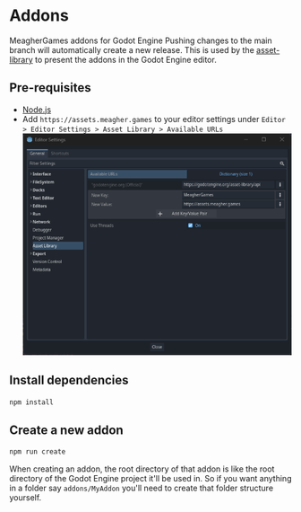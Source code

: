 # Addons
MeagherGames addons for Godot Engine
Pushing changes to the main branch will automatically create a new release.
This is used by the [asset-library](https://github.com/MeagherDev/asset-library) to present the addons in the Godot Engine editor.

## Pre-requisites
- [Node.js](https://nodejs.org/en/download/)
- Add `https://assets.meagher.games` to your editor settings under `Editor > Editor Settings > Asset Library > Available URLs`  
  ![editor settings](./docs/editorSettings.png)

## Install dependencies
```bash
npm install
```

## Create a new addon
```bash
npm run create
```
When creating an addon, the root directory of that addon is like the root directory of the Godot Engine project it'll be used in. So if you want anything in a folder say `addons/MyAddon` you'll need to create that folder structure yourself.

